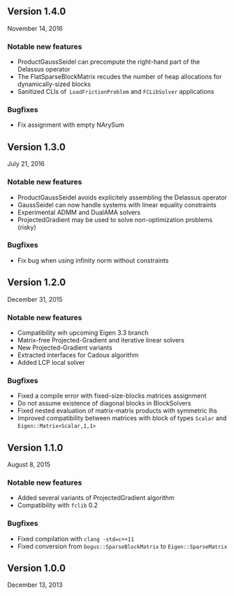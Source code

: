 ## Version 1.4.0
November 14, 2016

### Notable new features
 - ProductGaussSeidel can precompute the right-hand part of the Delassus operator
 - The FlatSparseBlockMatrix recudes the number of heap allocations for dynamically-sized blocks
 - Sanitized CLIs of` LoadFrictionProblem` and `FCLibSolver` applications

### Bugfixes
 - Fix assignment with empty NArySum

## Version 1.3.0
July 21, 2016

### Notable new features
 - ProductGaussSeidel avoids explicitely assembling the Delassus operator
 - GaussSeidel can now handle systems with linear equality constraints
 - Experimental ADMM and DualAMA solvers
 - ProjectedGradient may be used to solve non-optimization problems (risky)

### Bugfixes
 - Fix bug when using infinity norm without constraints

## Version 1.2.0
December 31, 2015

### Notable new features
 - Compatibility wih upcoming Eigen 3.3 branch
 - Matrix-free Projected-Gradient and iterative linear solvers 
 - New Projected-Gradient variants
 - Extracted interfaces for Cadoux algorithm 
 - Added LCP local solver 

### Bugfixes
 - Fixed a compile error with fixed-size-blocks matrices assignment
 - Do not assume existence of diagonal blocks in BlockSolvers
 - Fixed nested evaluation of matrix-matrix products with symmetric lhs
 - Improved compatibility between matrices with block of types `Scalar` and `Eigen::Matrix<Scalar,1,1>` 

## Version 1.1.0
August 8, 2015

### Notable new features
 - Added several variants of ProjectedGradient algorithm
 - Compatibility with `fclib` 0.2

### Bugfixes
 - Fixed compilation with `clang -std=c++11`
 - Fixed conversion from `bogus::SparseBlockMatrix` to `Eigen::SparseMatrix`

## Version 1.0.0
December 13, 2013
